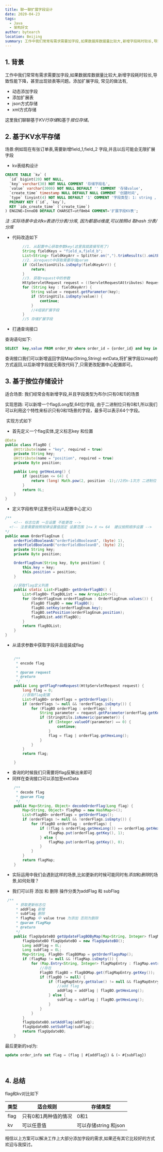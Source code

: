 ```yaml
---
title: 聊一聊扩展字段设计
date: 2020-04-23
tags: 
  - Java
  - 架构好文
author: bytearch
location: Beijing  
summary: ​工作中我们常常有需求需要加字段,如果数据库数据量比较大,新增字段耗时较长,导致性能下降，甚至出现锁表等问题。       
---
```


## 1. 背景

​		工作中我们常常有需求需要加字段,如果数据库数据量比较大,新增字段耗时较长,导致性能下降，甚至出现锁表等问题。
​     添加扩展字段, 常见的做法有,
 * 动态添加字段
 * 添加扩展表
 * json方式存储
 * xml方式存储
  
  这里我们聊聊基于*KV行存储*和基于*按位存储*。

##  2. 基于KV水平存储

场景:例如现在有张订单表,需要新增field_1,field_2 字段,并且以后可能会无限扩展字段

* kv表结构设计

```sql
CREATE TABLE `kv` (
  `id` bigint(20) NOT NULL,
  `key` varchar(30) NOT NULL COMMENT '存储字段名',
  `value` varchar(3000) NOT NULL DEFAULT '' COMMENT '存储value',
  `create_time` timestamp NULL DEFAULT NULL COMMENT '创建时间',
  `type` tinyint(4) NOT NULL DEFAULT '1' COMMENT '字段类型: 1: string , 2: json',
  PRIMARY KEY (`id`, `key`),
  KEY `idx_create_time` (`create_time`)
) ENGINE=InnoDB DEFAULT CHARSET=utf8mb4 COMMENT='扩展字段KV表';
```

*注 :实际场景中会对kv表进行分表/分库, 因为都是id维度,可以按照id 取hash 分表/分库*

* 代码改造如下

```java
        //1. 从配置中心获取参数key(这里我就直接写死了)
        String fieldKeys = "field_a,field_b";
        List<String> fieldKeyArr = Splitter.on(",").trimResults().omitEmptyStrings().splitToList(fieldKeys);
        //2. 从request中获取需要存储param
        if (CollectionUtils.isEmpty(fieldKeyArr)) {
            return;
        }
        //3. 获取request中的参数
        HttpServletRequest request = ((ServletRequestAttributes) RequestContextHolder.getRequestAttributes()).getRequest();
        for (String key : fieldKeyArr) {
            String value = request.getParameter(key);
            if (StringUtils.isEmpty(value)) {
                continue;
            }
            //4组装扩展字段 
        }
        //5 存储扩展字段
```

* 打通查询接口

查询语句如下:

```sql
SELECT  key,value FROM order_KV where order_id = {order_id} and key in('field_a','field_b')
```

查询接口我们可以新增返回字段Map(String,String) extData,将扩展字段以map的方式返回,以后新增字段就无需改代码了,只需更改配置中心配置即可。

## 3. 基于按位存储设计

 适合场景: 我们经常会有新增字段,并且字段类型为布尔(只有0和1)的场景

 实现思路: 可以新增一个flag(Long型,64位)字段, 由于二进制位只有0和1,所以我们可以利用这个特性来标识只有0和1场景的字段，最多可以表示64个字段。

​    实现方式如下

* 首先定义一个flag实体,定义标志key 和位置

```java
@Data
public class FlagBO {
    @Attribute(name = "key", required = true)
    private String key;
    @Attribute(name = "position", required = true)
    private Byte position;

    public Long getHexLong() {
        if (position <= 64) {
            return (long) Math.pow(2, position -1);//2的n-1次方 二进制位 01 10 100 1000
        }
        return 0L;
    }
}
```

* 定义字段枚举(这里也可以从配置中心定义)

```java
/**
	<!-- 标志位表 一旦设置 不能更改 --> 
  <!-- 注意需要按照规律设置值固定 设置范围 1<= X <= 64  建议按照顺序设置 --> 
*/
public enum OrderFlagEnum {
    orderFieldBooleanA("orderFieldBooleanA", (byte) 1),
    orderFieldBooleanB("orderFieldBooleanB", (byte) 2);
    private String key;
    private Byte position;

    OrderFlagEnum(String key, Byte position) {
        this.key = key;
        this.position = position;
    }

    //获取flag定义列表
    public static List<FlagBO> getOrderFlagBO() {
        List<FlagBO> flagBOList = new ArrayList<>();
        for (OrderFlagEnum orderFlagEnum : OrderFlagEnum.values()) {
            FlagBO flagBO = new FlagBO();
            flagBO.setKey(orderFlagEnum.key);
            flagBO.setPosition(orderFlagEnum.position);
            flagBOList.add(flagBO);
        }
        return flagBOList;
    }
}
```

* 从请求参数中获取字段并且组装成flag

```java
  
    /**
     * encode flag
     *
     * @param request
     * @return
     */
    public Long getFlagFromRequest(HttpServletRequest request) {
        long flag = 0;
        //获取flag配置
        List<FlagBO> orderFlags = getOrderFlags();
        if (orderFlags != null && !orderFlags.isEmpty()) {
            for (FlagBO orderFlag : orderFlags) {
                String parameter = request.getParameter(orderFlag.getKey());
                if (StringUtils.isNumeric(parameter)) {
                    if (Integer.valueOf(parameter) == 0) {
                        continue;
                    }
                    flag = flag | orderFlag.getHexLong();
                }
            }
        }
        return flag;

    }
```

* 查询的时候我们只需要将flag反解出来即可
* 同样在查询接口可以添加至extData

```java
    /**
     * decode flag
     * @param flag
     */
    public Map<String, Object> decodeOrderFlag(Long flag) {
        Map<String, Object> flagMap = new HashMap<>();
        List<FlagBO> orderFlags = getOrderFlags();
        if (orderFlags != null && !orderFlags.isEmpty()) {
            for (FlagBO orderFlag : orderFlags) {
                if ((flag & orderFlag.getHexLong()) == orderFlag.getHexLong()) {
                    flagMap.put(orderFlag.getKey(), 1);
                } else {
                    flagMap.put(orderFlag.getKey(), 0);
                }
            }
        }
        return flagMap;
    }
```



*  实际运用中我们会遇到这样的场景,比如更新的时候可能同时有*添加*和*删除*的场景,如何处理？

* 我们可以将 添加 和 删除 操作分类为addFlag 和 subFlag

```java
 /**
     * 获取更新标志位
     * addFlag 新增
     * subFlag 删除
     * flagMap 中 value true 为添加 否则为删除
     * @param flagMap
     * @return
     */
    public flagUpdateBO getUpdateFlagBOByMap(Map<String, Integer> flagMap) {
        flagUpdateBO flagUpdateBO = new flagUpdateBO();
        Long addFlag = 0L;
        Long subFlag = 0L;
        Map<String, FlagBO> flagBOMap = getOrderFlagsMap();
        if (flagMap != null && !flagMap.isEmpty()) {
            for (Map.Entry<String, Integer> flagMapEntry : flagMap.entrySet()) {
                //存在
                FlagBO flagBO = flagBOMap.get(flagMapEntry.getKey());
                if (flagBO != null) {
                    if (flagMapEntry.getValue() != null && flagMapEntry.getValue() > 0) {
                        //add flag
                        addFlag = addFlag | flagBO.getHexLong();
                    } else {
                        subFlag = subFlag | flagBO.getHexLong();
                    }
                }
            }
        }
        flagUpdateBO.setAddFlag(addFlag);
        flagUpdateBO.setSubFlag(subFlag);
        return flagUpdateBO;
    }
```

最后更新的sql为:

```sql
update order_info set flag = (flag | #{addFlag}) & (~ #{subFlag})
```

​      

## 4. 总结

flag和kv对比如下

| 类型 | 适合规则             | 存储类型              |
| ---- | -------------------- | --------------------- |
| flag | 只有0和1两种值的情况 | 0和1                  |
| kv   | 可以任意值           | 可以存储string 和json |

相信以上方案可以解决工作上大部分添加字段的需求,如果还有其它比较好的方式欢迎与我探讨。

